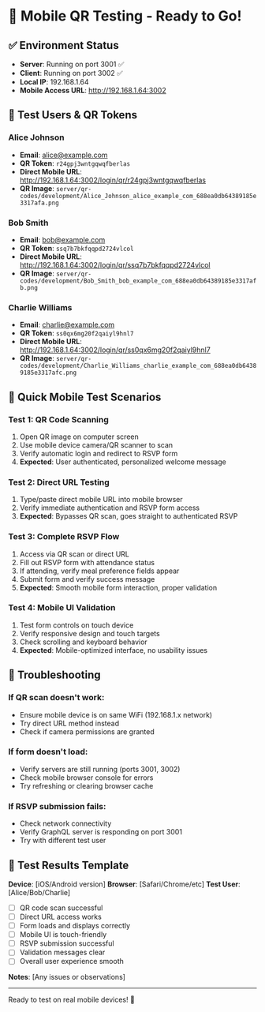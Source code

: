 # 📱 Mobile QR Testing - Ready to Go!

## ✅ Environment Status

- **Server**: Running on port 3001 ✅
- **Client**: Running on port 3002 ✅
- **Local IP**: 192.168.1.64
- **Mobile Access URL**: http://192.168.1.64:3002

## 🎯 Test Users & QR Tokens

### Alice Johnson

- **Email**: alice@example.com
- **QR Token**: `r24gpj3wntgqwqfberlas`
- **Direct Mobile URL**: http://192.168.1.64:3002/login/qr/r24gpj3wntgqwqfberlas
- **QR Image**: `server/qr-codes/development/Alice_Johnson_alice_example_com_688ea0db64389185e3317afa.png`

### Bob Smith

- **Email**: bob@example.com
- **QR Token**: `ssq7b7bkfqqpd2724vlcol`
- **Direct Mobile URL**: http://192.168.1.64:3002/login/qr/ssq7b7bkfqqpd2724vlcol
- **QR Image**: `server/qr-codes/development/Bob_Smith_bob_example_com_688ea0db64389185e3317afb.png`

### Charlie Williams

- **Email**: charlie@example.com
- **QR Token**: `ss0qx6mg20f2qaiyl9hnl7`
- **Direct Mobile URL**: http://192.168.1.64:3002/login/qr/ss0qx6mg20f2qaiyl9hnl7
- **QR Image**: `server/qr-codes/development/Charlie_Williams_charlie_example_com_688ea0db64389185e3317afc.png`

## 🧪 Quick Mobile Test Scenarios

### Test 1: QR Code Scanning

1. Open QR image on computer screen
2. Use mobile device camera/QR scanner to scan
3. Verify automatic login and redirect to RSVP form
4. **Expected**: User authenticated, personalized welcome message

### Test 2: Direct URL Testing

1. Type/paste direct mobile URL into mobile browser
2. Verify immediate authentication and RSVP form access
3. **Expected**: Bypasses QR scan, goes straight to authenticated RSVP

### Test 3: Complete RSVP Flow

1. Access via QR scan or direct URL
2. Fill out RSVP form with attendance status
3. If attending, verify meal preference fields appear
4. Submit form and verify success message
5. **Expected**: Smooth mobile form interaction, proper validation

### Test 4: Mobile UI Validation

1. Test form controls on touch device
2. Verify responsive design and touch targets
3. Check scrolling and keyboard behavior
4. **Expected**: Mobile-optimized interface, no usability issues

## 🔧 Troubleshooting

### If QR scan doesn't work:

- Ensure mobile device is on same WiFi (192.168.1.x network)
- Try direct URL method instead
- Check if camera permissions are granted

### If form doesn't load:

- Verify servers are still running (ports 3001, 3002)
- Check mobile browser console for errors
- Try refreshing or clearing browser cache

### If RSVP submission fails:

- Check network connectivity
- Verify GraphQL server is responding on port 3001
- Try with different test user

## 📝 Test Results Template

**Device**: [iOS/Android version]
**Browser**: [Safari/Chrome/etc]
**Test User**: [Alice/Bob/Charlie]

- [ ] QR code scan successful
- [ ] Direct URL access works
- [ ] Form loads and displays correctly
- [ ] Mobile UI is touch-friendly
- [ ] RSVP submission successful
- [ ] Validation messages clear
- [ ] Overall user experience smooth

**Notes**: [Any issues or observations]

---

Ready to test on real mobile devices! 🚀

